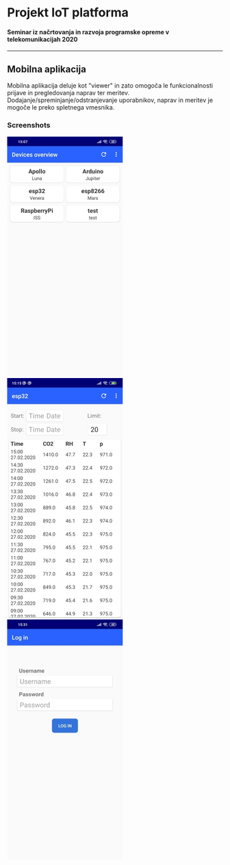 # Projekt IoT platforma
#### Seminar iz načrtovanja in razvoja programske opreme v telekomunikacijah 2020
---
## Mobilna aplikacija
Mobilna aplikacija deluje kot "viewer" in zato omogoča le funkcionalnosti prijave in pregledovanja naprav ter meritev.\
Dodajanje/spreminjanje/odstranjevanje uporabnikov, naprav in meritev je mogoče le preko spletnega vmesnika.

### Screenshots
![Glavni meni](./screenshots/main_menu.jpg)
![Pregled meritev](./screenshots/device_measurement.jpg)
![Prijava](./screenshots/login.jpg)
